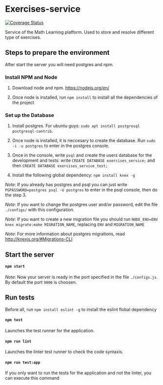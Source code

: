 # Exercises-service

[![Coverage Status](https://coveralls.io/repos/github/math-learning/exercises-service/badge.svg?branch=chores/adding-travis)](https://coveralls.io/github/math-learning/exercises-service?branch=chores/adding-travis)

Service of the Math Learning platform. Used to store and resolve different type of exercises.


## Steps to prepare the environment

After start the server you will need postgres and npm.



### Install NPM and Node

1. Download node and npm. https://nodejs.org/en/

2. Once node is installed, run `npm install` to install all the dependencies of the project


### Set up the Database

1. Install postgres. For ubuntu guys: `sudo apt install postgresql postgresql-contrib`.

2. Once node is installed, it is neccesary to create the database. Run `sudo -i -u postgres` to enter in the postgres console.

3. Once in the console, write `psql` and create the users database for the development and tests: write `CREATE DATABASE exercises_service;` and then `CREATE DATABASE exercises_service_test;`

4. Install the following global dependency: `npm install knex -g` 


_Note_: If you already has postgres and psql you can just write `PGPASSWORD=postgres psql -U postgres` to enter in the psql console, then do the step 3.

_Note_: If you want to change the postgres user and/or password, edit the file `./configs/` with this configuration.

_Note_: If you want to create a new migration file you should run `NODE_ENV=ENV knex migrate:make MIGRATION_NAME`, replacing `ENV` and `MIGRATION_NAME`

_Note_: For more information about postgres migrations, read http://knexjs.org/#Migrations-CLI



## Start the server

#### `npm start`

_Note_: Now your server is ready in the port specified in the file `./configs.js`. By default the port `9000` is choosen.


## Run tests

Before all, run `npm install eslint -g` to install the eslint flobal dependency

#### `npm test`

Launches the test runner for the application.

#### `npm run lint`

Launches the linter test runner to check the code syntaxis.

#### `npm run test:app`

If you only want to run the tests for the application and not the linter, you can execute this command
